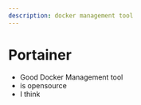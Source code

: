 ```yaml
---
description: docker management tool
---
```


# Portainer

- Good Docker Management tool 
- is opensource
- I think 